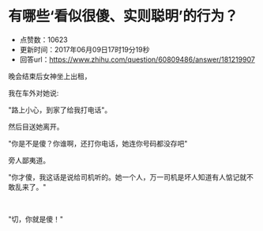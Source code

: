 # 有哪些‘看似很傻、实则聪明’的行为？
- 点赞数：10623
- 更新时间：2017年06月09日17时19分19秒
- 回答url：https://www.zhihu.com/question/60809486/answer/181219907
<body>
 <p data-pid="EtOls2Fb">晚会结束后女神坐上出租，</p>
 <p data-pid="vQ7Vc2ET">我在车外对她说:</p>
 <p data-pid="HLkmuADo">"路上小心，到家了给我打电话"。</p>
 <p data-pid="YDwWajxk">然后目送她离开。</p>
 <p data-pid="26nya-MF">"你是不是傻？你谁啊，还打你电话，她连你号码都没存吧"</p>
 <p data-pid="j8ZZWcce">旁人鄙夷道。</p>
 <p data-pid="fbu8Tuuh">"你才傻，我这话是说给司机听的。她一个人，万一司机是坏人知道有人惦记就不敢乱来了。"</p>
 <br>
 <p data-pid="bMt-9-Ik">"切，你就是傻！"</p>
</body>